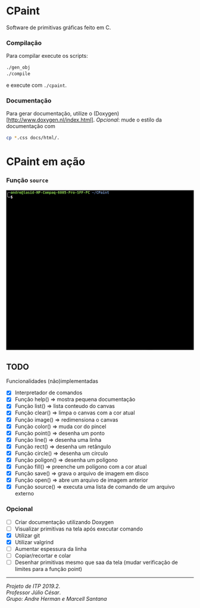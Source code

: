 # CPaint

Software de primitivas gráficas feito em C.

### Compilação
Para compilar execute os scripts:
```bash
./gen_obj
./compile
```
e execute com `./cpaint`.

### Documentação
Para gerar documentação, utilize o (Doxygen)[http://www.doxygen.nl/index.html].
*Opcional*: mude o estilo da documentação com
```bash
cp *.css docs/html/.
```

# CPaint em ação
### Função `source`
![](cpaint_source.gif)

## TODO
Funcionalidades (não)implementadas
* [x] Interpretador de comandos
* [x] Função help()     => mostra pequena documentação
* [x] Função list()     => lista conteudo do canvas
* [x] Função clear()    => limpa o canvas com a cor atual
* [x] Função image()    => redimensiona o canvas
* [x] Função color()    => muda cor do pincel
* [x] Função point()    => desenha um ponto
* [x] Função line()     => desenha uma linha
* [x] Função rect()     => desenha um retângulo
* [x] Função circle()   => desenha um círculo
* [x] Função poligon()  => desenha um polígono
* [x] Função fill()     => preenche um polígono com a cor atual
* [x] Função save()     => grava o arquivo de imagem em disco
* [x] Função open()     => abre um arquivo de imagem anterior
* [x] Função source()   => executa uma lista de comando de um arquivo externo

### Opcional
* [ ] Criar documentação utilizando Doxygen
* [ ] Visualizar primitivas na tela após executar comando
* [x] Utilizar git
* [x] Utilizar valgrind
* [ ] Aumentar espessura da linha
* [ ] Copiar/recortar e colar
* [ ] Desenhar primitivas mesmo que saa da tela (mudar verificação de limites para a função point)

---
*Projeto de ITP 2019.2*.  
*Professor Júlio César*.  
*Grupo: Andre Herman e Marcell Santana*
